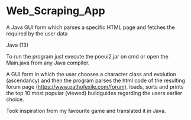 # Web_Scraping_App
A Java GUI form which parses a specific HTML page and fetches the required by the user data

Java (13)

To run the program just execute the poeui2.jar on cmd or open the Main.java from any Java compiler.

A GUI form in which the user chooses a character class and evolution (ascendancy) and then the program parses the html code of the resulting forum page (https://www.pathofexile.com/forum), loads, sorts and prints the top 10 most popular (viewed) buildguides regarding the users earlier choice.

Took inspiration from my favourite game and translated it in Java.
